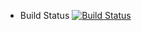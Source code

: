 
* Build Status
[![Build Status](http://16.29.148.107/:8080/buildStatus/icon?job=instavote%2Fworker-build)](http://e35bc498a6dd.ngrok.io/:8080/job/instavote/job/worker-build/)
